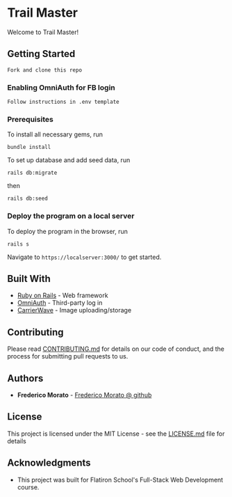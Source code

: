 # Trail Master

Welcome to Trail Master!

## Getting Started

```Fork and clone this repo```

### Enabling OmniAuth for FB login

```Follow instructions in .env template```

### Prerequisites
To install all necessary gems, run

```bundle install```

To set up database and add seed data, run

```rails db:migrate```

then

```rails db:seed```

### Deploy the program on a local server

To deploy the program in the browser, run

```rails s```

Navigate to ```https://localserver:3000/``` to get started.


## Built With

* [Ruby on Rails](http://rubyonrails.org) - Web framework
* [OmniAuth](https://github.com/omniauth/omniauth) - Third-party log in
* [CarrierWave](https://github.com/carrierwaveuploader/carrierwave) - Image uploading/storage

## Contributing

Please read [CONTRIBUTING.md](https://gist.github.com/PurpleBooth/b24679402957c63ec426) for details on our code of conduct, and the process for submitting pull requests to us.


## Authors

* **Frederico Morato** - [Frederico Morato @ github](https://github.com/Freddymorato)

## License

This project is licensed under the MIT License - see the [LICENSE.md](LICENSE.md) file for details

## Acknowledgments

* This project was built for Flatiron School's Full-Stack Web Development course.
